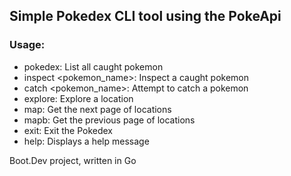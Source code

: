 ## Simple Pokedex CLI tool using the PokeApi


### Usage:
* pokedex: List all caught pokemon
* inspect <pokemon_name>: Inspect a caught pokemon
* catch <pokemon_name>: Attempt to catch a pokemon
* explore: Explore a location
* map: Get the next page of locations
* mapb: Get the previous page of locations
* exit: Exit the Pokedex
* help: Displays a help message


Boot.Dev project, written in Go

